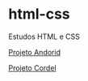 # html-css
 Estudos HTML e CSS

 <a href="https://davigirao.github.io/ex021-desafio10-.html/">Projeto Andorid</a>

 <a href="https://davigirao.github.io/html-css/exercicios/modulo02/ex022(desafio)/cordel.html">Projeto Cordel</a>

 
